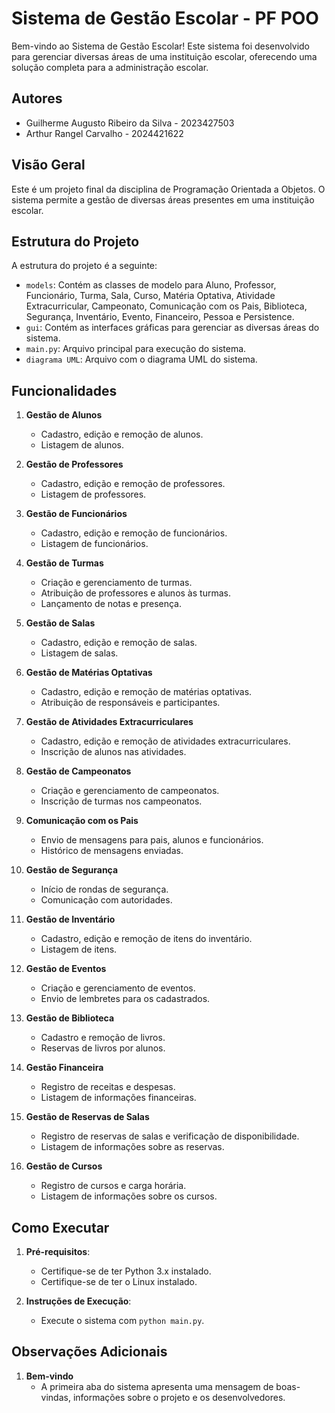 # Sistema de Gestão Escolar - PF POO

Bem-vindo ao Sistema de Gestão Escolar! Este sistema foi desenvolvido para gerenciar diversas áreas de uma instituição escolar, oferecendo uma solução completa para a administração escolar.

## Autores
- Guilherme Augusto Ribeiro da Silva - 2023427503
- Arthur Rangel Carvalho - 2024421622

## Visão Geral

Este é um projeto final da disciplina de Programação Orientada a Objetos. O sistema permite a gestão de diversas áreas presentes em uma instituição escolar.

## Estrutura do Projeto

A estrutura do projeto é a seguinte:

- `models`: Contém as classes de modelo para Aluno, Professor, Funcionário, Turma, Sala, Curso, Matéria Optativa, Atividade Extracurricular, Campeonato, Comunicação com os Pais, Biblioteca, Segurança, Inventário, Evento, Financeiro, Pessoa e Persistence.
- `gui`: Contém as interfaces gráficas para gerenciar as diversas áreas do sistema.
- `main.py`: Arquivo principal para execução do sistema.
- `diagrama UML`: Arquivo com o diagrama UML do sistema.
  
## Funcionalidades

1. **Gestão de Alunos**
   - Cadastro, edição e remoção de alunos.
   - Listagem de alunos.

2. **Gestão de Professores**
   - Cadastro, edição e remoção de professores.
   - Listagem de professores.

3. **Gestão de Funcionários**
   - Cadastro, edição e remoção de funcionários.
   - Listagem de funcionários.

4. **Gestão de Turmas**
   - Criação e gerenciamento de turmas.
   - Atribuição de professores e alunos às turmas.
   - Lançamento de notas e presença.

5. **Gestão de Salas**
   - Cadastro, edição e remoção de salas.
   - Listagem de salas.

6. **Gestão de Matérias Optativas**
   - Cadastro, edição e remoção de matérias optativas.
   - Atribuição de responsáveis e participantes.

7. **Gestão de Atividades Extracurriculares**
   - Cadastro, edição e remoção de atividades extracurriculares.
   - Inscrição de alunos nas atividades.

8. **Gestão de Campeonatos**
   - Criação e gerenciamento de campeonatos.
   - Inscrição de turmas nos campeonatos.

9. **Comunicação com os Pais**
   - Envio de mensagens para pais, alunos e funcionários.
   - Histórico de mensagens enviadas.

10. **Gestão de Segurança**
    - Início de rondas de segurança.
    - Comunicação com autoridades.

11. **Gestão de Inventário**
    - Cadastro, edição e remoção de itens do inventário.
    - Listagem de itens.

12. **Gestão de Eventos**
    - Criação e gerenciamento de eventos.
    - Envio de lembretes para os cadastrados.

13. **Gestão de Biblioteca**
    - Cadastro e remoção de livros.
    - Reservas de livros por alunos.

14. **Gestão Financeira**
    - Registro de receitas e despesas.
    - Listagem de informações financeiras.

14. **Gestão de Reservas de Salas**
    - Registro de reservas de salas e verificação de disponibilidade.
    - Listagem de informações sobre as reservas.

16. **Gestão de Cursos**
    - Registro de cursos e carga horária.
    - Listagem de informações sobre os cursos.

## Como Executar

1. **Pré-requisitos**:
   - Certifique-se de ter Python 3.x instalado.
   - Certifique-se de ter o Linux instalado.

2. **Instruções de Execução**:
   - Execute o sistema com `python main.py`.

## Observações Adicionais

1. **Bem-vindo**
   - A primeira aba do sistema apresenta uma mensagem de boas-vindas, informações sobre o projeto e os desenvolvedores.
